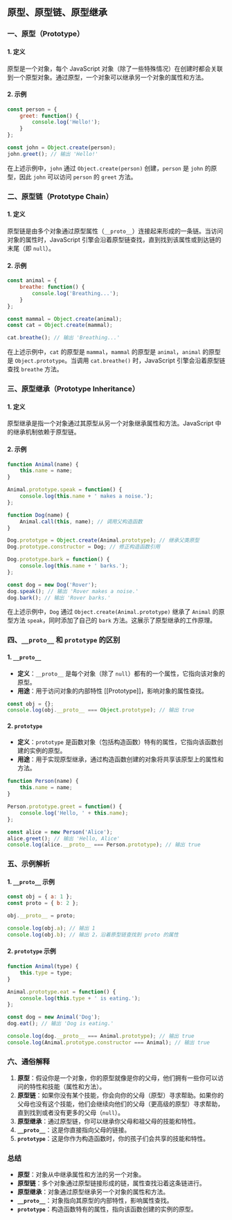 ## 原型、原型链、原型继承

### 一、原型（Prototype）

#### 1. 定义
原型是一个对象，每个 JavaScript 对象（除了一些特殊情况）在创建时都会关联到一个原型对象。通过原型，一个对象可以继承另一个对象的属性和方法。

#### 2. 示例
```javascript
const person = {
    greet: function() {
        console.log('Hello!');
    }
};

const john = Object.create(person);
john.greet(); // 输出 'Hello!'
```

在上述示例中，`john` 通过 `Object.create(person)` 创建，`person` 是 `john` 的原型，因此 `john` 可以访问 `person` 的 `greet` 方法。

### 二、原型链（Prototype Chain）

#### 1. 定义
原型链是由多个对象通过原型属性（`__proto__`）连接起来形成的一条链。当访问对象的属性时，JavaScript 引擎会沿着原型链查找，直到找到该属性或到达链的末尾（即 `null`）。

#### 2. 示例
```javascript
const animal = {
    breathe: function() {
        console.log('Breathing...');
    }
};

const mammal = Object.create(animal);
const cat = Object.create(mammal);

cat.breathe(); // 输出 'Breathing...'
```

在上述示例中，`cat` 的原型是 `mammal`，`mammal` 的原型是 `animal`，`animal` 的原型是 `Object.prototype`。当调用 `cat.breathe()` 时，JavaScript 引擎会沿着原型链查找 `breathe` 方法。

### 三、原型继承（Prototype Inheritance）

#### 1. 定义
原型继承是指一个对象通过其原型从另一个对象继承属性和方法。JavaScript 中的继承机制依赖于原型链。

#### 2. 示例
```javascript
function Animal(name) {
    this.name = name;
}

Animal.prototype.speak = function() {
    console.log(this.name + ' makes a noise.');
};

function Dog(name) {
    Animal.call(this, name); // 调用父构造函数
}

Dog.prototype = Object.create(Animal.prototype); // 继承父类原型
Dog.prototype.constructor = Dog; // 修正构造函数引用

Dog.prototype.bark = function() {
    console.log(this.name + ' barks.');
};

const dog = new Dog('Rover');
dog.speak(); // 输出 'Rover makes a noise.'
dog.bark(); // 输出 'Rover barks.'
```

在上述示例中，`Dog` 通过 `Object.create(Animal.prototype)` 继承了 `Animal` 的原型方法 `speak`，同时添加了自己的 `bark` 方法。这展示了原型继承的工作原理。

### 四、`__proto__` 和 `prototype` 的区别

#### 1. `__proto__`

- **定义**：`__proto__` 是每个对象（除了 `null`）都有的一个属性，它指向该对象的原型。
- **用途**：用于访问对象的内部特性 [[Prototype]]，影响对象的属性查找。

```javascript
const obj = {};
console.log(obj.__proto__ === Object.prototype); // 输出 true
```

#### 2. `prototype`

- **定义**：`prototype` 是函数对象（包括构造函数）特有的属性，它指向该函数创建的实例的原型。
- **用途**：用于实现原型继承，通过构造函数创建的对象将共享该原型上的属性和方法。

```javascript
function Person(name) {
    this.name = name;
}

Person.prototype.greet = function() {
    console.log('Hello, ' + this.name);
};

const alice = new Person('Alice');
alice.greet(); // 输出 'Hello, Alice'
console.log(alice.__proto__ === Person.prototype); // 输出 true
```

### 五、示例解析

#### 1. `__proto__` 示例
```javascript
const obj = { a: 1 };
const proto = { b: 2 };

obj.__proto__ = proto;

console.log(obj.a); // 输出 1
console.log(obj.b); // 输出 2，沿着原型链查找到 proto 的属性
```

#### 2. `prototype` 示例
```javascript
function Animal(type) {
    this.type = type;
}

Animal.prototype.eat = function() {
    console.log(this.type + ' is eating.');
};

const dog = new Animal('Dog');
dog.eat(); // 输出 'Dog is eating.'

console.log(dog.__proto__ === Animal.prototype); // 输出 true
console.log(Animal.prototype.constructor === Animal); // 输出 true
```

### 六、通俗解释

1. **原型**：假设你是一个对象，你的原型就像是你的父母，他们拥有一些你可以访问的特性和技能（属性和方法）。
2. **原型链**：如果你没有某个技能，你会向你的父母（原型）寻求帮助。如果你的父母也没有这个技能，他们会继续向他们的父母（更高级的原型）寻求帮助，直到找到或者没有更多的父母（`null`）。
3. **原型继承**：通过原型链，你可以继承你父母和祖父母的技能和特性。
4. **`__proto__`**：这是你直接指向父母的链接。
5. **`prototype`**：这是你作为构造函数时，你的孩子们会共享的技能和特性。

### 总结

- **原型**：对象从中继承属性和方法的另一个对象。
- **原型链**：多个对象通过原型链接形成的链，属性查找沿着这条链进行。
- **原型继承**：对象通过原型继承另一个对象的属性和方法。
- **`__proto__`**：对象指向其原型的内部特性，影响属性查找。
- **`prototype`**：构造函数特有的属性，指向该函数创建的实例的原型。